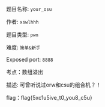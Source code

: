 题目名称: ```your_osu```  

作者: ```xswlhhh```  

题目类型: ```pwn```  

难度: ```简单&新手```  

Exposed port: ```8888```   

考点：数组溢出

描述: 可曾听说过orw和csu的组合机？！

flag：flag{5xc1u5ive_t0_you8_c5u}



